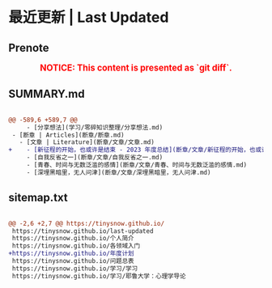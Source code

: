 # 最近更新 | Last Updated

## Prenote

<p style="font-size: larger; font-weight: bold; color: red; text-align: center;">NOTICE: This content is presented as `git diff`.</p>

## SUMMARY.md

```diff

@@ -589,6 +589,7 @@
     - [分享想法](学习/零碎知识整理/分享想法.md)
 - [断章 | Articles](断章/断章.md)
   - [文章 | Literature](断章/文章/文章.md)
+    - [新征程的开始，也或许是结束 - 2023 年度总结](断章/文章/新征程的开始，也或许是结束%20-%202023%20年度总结.md)
     - [自我反省之一](断章/文章/自我反省之一.md)
     - [青春、时间与无数泛滥的感情](断章/文章/青春、时间与无数泛滥的感情.md)
     - [深埋黑暗里，无人问津](断章/文章/深埋黑暗里，无人问津.md)
```

## sitemap.txt

```diff

@@ -2,6 +2,7 @@ https://tinysnow.github.io/
 https://tinysnow.github.io/last-updated
 https://tinysnow.github.io/个人简介
 https://tinysnow.github.io/各领域入门
+https://tinysnow.github.io/年度计划
 https://tinysnow.github.io/问题总表
 https://tinysnow.github.io/学习/学习
 https://tinysnow.github.io/学习/耶鲁大学：心理学导论
```

